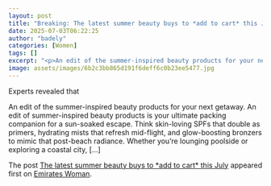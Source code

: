 ```yaml
---
layout: post
title: "Breaking: The latest summer beauty buys to *add to cart* this July"
date: 2025-07-03T06:22:25
author: "badely"
categories: [Women]
tags: []
excerpt: "<p>An edit of the summer-inspired beauty products for your next getaway. An edit of summer-inspired beauty products is your ultimate packing companion"
image: assets/images/6b2c3bb865d191f6deff6c0b23ee5477.jpg
---
```


Experts revealed that <p>An edit of the summer-inspired beauty products for your next getaway. An edit of summer-inspired beauty products is your ultimate packing companion for a sun-soaked escape. Think skin-loving SPFs that double as primers, hydrating mists that refresh mid-flight, and glow-boosting bronzers to mimic that post-beach radiance. Whether you&#8217;re lounging poolside or exploring a coastal city, [&#8230;]</p>
<p>The post <a href="https://emirateswoman.com/the-latest-summer-beauty-buys-to-add-to-cart-this-july/" rel="nofollow">The latest summer beauty buys to *add to cart* this July</a> appeared first on <a href="https://emirateswoman.com" rel="nofollow">Emirates Woman</a>.</p>

